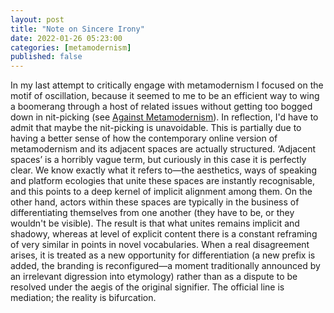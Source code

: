```yaml
---
layout: post
title: "Note on Sincere Irony"
date: 2022-01-26 05:23:00
categories: [metamodernism]
published: false
---
```


In my last attempt to critically engage with metamodernism I focused on the motif of oscillation, because it seemed to me to be an efficient way to wing a boomerang through a host of related issues without getting too bogged down in nit-picking (see [Against Metamodernism](https://samuelludford.medium.com/against-metamodernism-51be3cbbe751)). In reflection, I'd have to admit that maybe the nit-picking is unavoidable. This is partially due to having a better sense of how the contemporary online version of metamodernism and its adjacent spaces are actually structured. ‘Adjacent spaces’ is a horribly vague term, but curiously in this case it is perfectly clear. We know exactly what it refers to—the aesthetics, ways of speaking and platform ecologies that unite these spaces are instantly recognisable, and this points to a deep kernel of implicit alignment among them. On the other hand, actors within these spaces are typically in the business of differentiating themselves from one another (they have to be, or they wouldn't be visible). The result is that what unites remains implicit and shadowy, whereas at level of explicit content there is a constant reframing of very similar in points in novel vocabularies. When a real disagreement arises, it is treated as a new opportunity for differentiation (a new prefix is added, the branding is reconfigured—a moment traditionally announced by an irrelevant digression into etymology) rather than as a dispute to be resolved under the aegis of the original signifier. The official line is mediation; the reality is bifurcation.
